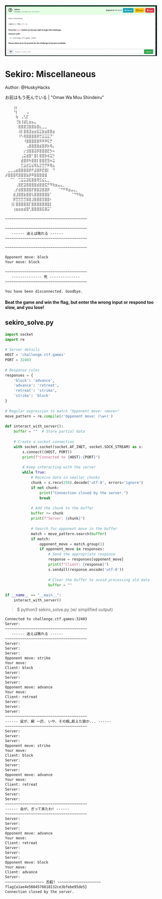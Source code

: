 ![sekiro-ss1.png](sekiro-ss1.png)

# Sekiro: Miscellaneous

Author: @HuskyHacks  

お前はもう死んでいる  |  "Omae Wa Mou Shindeiru"  

```
⠀⠀⠀⢰⡆⠀⠀⠀⠀⠀⠀⠀⠀⠀⠀⠀⠀⠀⠀⠀⠀⠀⠀⠀⠀⠀⠀⠀⠀⠀
⠀⠀⠀⠘⡇⠀⠀⠀⢠⠀⠀⠀⠀⠀⠀⠀⠀⠀⠀⠀⠀⠀⠀⠀⠀⠀⠀⠀⠀⠀
⠀⠀⠀⠀⢷⠀⢠⢣⡏⠀⠀⠀⠀⠀⠀⠀⠀⠀⠀⠀⠀⠀⠀⠀⠀⠀⠀⠀⠀⠀
⠀⠀⠀⠀⢘⣷⢸⣾⣇⣶⣦⣄⠀⠀⠀⠀⠀⠀⠀⠀⠀⠀⠀⠀⠀⠀⠀⠀⠀⠀
⠀⠀⠀⠀⠀⣿⣿⣿⣹⣿⣿⣷⣿⣆⣀⣀⠀⠀⠀⠀⠀⠀⠀⠀⠀⠀⠀⠀⠀⠀
⠀⠀⠀⠀⠀⢼⡇⣿⣿⣽⣶⣶⣯⣭⣷⣶⣿⣿⣶⠀⠀⠀⠀⠀⠀⠀⠀⠀⠀⠀
⠀⠀⠀⠀⠀⠸⠣⢿⣿⣿⣿⣿⡿⣛⣭⣭⣭⡙⠁⠀⠀⠀⠀⠀⠀⠀⠀⠀⠀⠀
⠀⠀⠀⠀⠀⠀⠀⠸⣿⣿⣿⣿⣿⠿⠿⠿⢯⡛⠀⠀⠀⠀⠀⠀⠀⠀⠀⠀⠀⠀
⠀⠀⠀⠀⠀⠀⠀⠀⢠⣿⣿⣿⣿⣾⣿⡿⡷⢿⡄⠀⠀⠀⠀⠀⠀⠀⠀⠀⠀⠀
⠀⠀⠀⠀⠀⠀⠀⡔⣺⣿⣿⣽⡿⣿⣿⣿⣟⡳⠦⠀⠀⠀⠀⠀⠀⠀⠀⠀⠀⠀
⠀⠀⠀⠀⠀⠀⢠⣭⣾⣿⠃⣿⡇⣿⣿⡷⢾⣭⡓⠀⠀⠀⠀⠀⠀⠀⠀⠀⠀⠀
⠀⠀⠀⠀⠀⠀⣾⣿⡿⠷⣿⣿⡇⣿⣿⣟⣻⠶⣭⠀⠀⠀⠀⠀⠀⠀⠀⠀⠀⠀
⠀⠀⠀⠀⠀⠀⣋⣵⣞⣭⣮⢿⣧⣝⣛⡛⠿⢿⣦⠀⠀⠀⠀⠀⠀⠀⠀⠀⠀⠀
⠀⣀⣀⣠⣶⣿⣿⣿⣿⡿⠟⣼⣿⡿⣟⣿⡇⠀⠙⠀⠀⠀⠀⠀⠀⠀⠀⠀⠀⠀
⡼⣿⣿⣿⢟⣿⣿⣿⣷⡿⠿⣿⣿⣿⣿⣿⠀⠀⠀⠀⠀⠀⠀⠀⠀⠀⠀⠀⠀⠀
⠀⠀⠉⠁⠀⢉⣭⣭⣽⣯⣿⣿⢿⣫⣮⣅⣀⠀⠀⠀⠀⠀⠀⠀⠀⠀⠀⠀⠀⠀
⠀⠀⠀⠀⢀⣿⣟⣽⣿⣿⣿⣿⣾⣿⣿⣯⡛⠻⢷⣶⣤⣄⡀⠀⠀⠀⠀⠀⠀⠀
⠀⠀⠀⢀⡞⣾⣿⣿⣿⣿⡟⣿⣿⣽⣿⣿⡿⠀⠀⠀⠈⠙⠛⠿⣶⣤⣄⡀⠀⠀
⠀⠀⠀⣾⣸⣿⣿⣷⣿⣿⢧⣿⣿⣿⣿⣿⣷⠁⠀⠀⠀⠀⠀⠀⠀⠈⠙⠻⢷⣦
⠀⠀⠀⡿⣛⣛⣛⣛⣿⣿⣸⣿⣿⣿⣻⣿⣿⠆⠀⠀⠀⠀⠀⠀⠀⠀⠀⠀⠀⠀
⠀⠀⢸⡇⣿⣿⣿⣿⣿⡏⣿⣿⣿⣿⣿⣿⣿⡇⠀⠀⠀⠀⠀⠀⠀⠀⠀⠀⠀⠀
⠀⠀⠀⢰⣶⣶⣶⣾⣿⢃⣿⣿⣿⣿⣯⣿⣭⠁

~~~~~~~~~~~~~~~~~~~~~~~~~~~~~~~~~~~~~~

~~~~~~~~~~~~~~~~~~~~~~~~~~~~~~~~~~~~~~
   ------ 迷えば敗れる ------  
~~~~~~~~~~~~~~~~~~~~~~~~~~~~~~~~~~~~~~
```

```
~~~~~~~~~~~~~~~~~~~~~~~~~~~~~~~~~~~~~~
          
Opponent move: block
Your move: block

~~~~~~~~~~~~~~~~~~~~~~~~~~~~~~~~~~~~~~
   -------------- 死 --------------
~~~~~~~~~~~~~~~~~~~~~~~~~~~~~~~~~~~~~~

You have been disconnected. Goodbye.
```

#### Beat the game and win the flag, but enter the wrong input or respond too slow, and you lose!  

## sekiro_solve.py  

```Python
import socket
import re

# Server details
HOST = 'challenge.ctf.games'
PORT = 32403

# Response rules
responses = {
    'block': 'advance',
    'advance': 'retreat',
    'retreat': 'strike',
    'strike': 'block'
}

# Regular expression to match "Opponent move: <move>"
move_pattern = re.compile(r'Opponent move: (\w+)')

def interact_with_server():
    buffer = ""  # Store partial data

    # Create a socket connection
    with socket.socket(socket.AF_INET, socket.SOCK_STREAM) as s:
        s.connect((HOST, PORT))
        print(f"Connected to {HOST}:{PORT}")
        
        # Keep interacting with the server
        while True:
            # Receive data in smaller chunks
            chunk = s.recv(256).decode('utf-8', errors='ignore')
            if not chunk:
                print("Connection closed by the server.")
                break
            
            # Add the chunk to the buffer
            buffer += chunk
            print(f"Server: {chunk}")

            # Search for opponent move in the buffer
            match = move_pattern.search(buffer)
            if match:
                opponent_move = match.group(1)
                if opponent_move in responses:
                    # Send the appropriate response
                    response = responses[opponent_move]
                    print(f"Client: {response}")
                    s.sendall(response.encode('utf-8'))
                    
                    # Clear the buffer to avoid processing old data
                    buffer = ""

if __name__ == "__main__":
    interact_with_server()
```

> $ python3 sekiro_solve.py (w/ simplified output)  
```
Connected to challenge.ctf.games:32403
Server:
~~~~~~~~~~~~~~~~~~~~~~~~~~~~~~~~~~~~~~
   ------ 迷えば敗れる ------  
~~~~~~~~~~~~~~~~~~~~~~~~~~~~~~~~~~~~~~
Server:
Server:
Server:
Opponent move: strike
Your move: 
Client: block
Server:
Server:
Server:
Opponent move: advance
Your move: 
Client: retreat
Server:
Server:
Server:
~~~~~~~~~~~~~~~~~~~~~~~~~~~~~~~~~~~~~~
------ 鼠が、網 一匹. いや、その眼…飢えた狼か... ------
~~~~~~~~~~~~~~~~~~~~~~~~~~~~~~~~~~~~~~
Server:
Server:
Server:
Opponent move: strike
Your move: 
Client: block
Server:
Server:
Server:
Opponent move: advance
Your move: 
Client: retreat
Server:
Server:
Server:
~~~~~~~~~~~~~~~~~~~~~~~~~~~~~~~~~~~~~~
------ 血が、ぎって来たわ! ------
~~~~~~~~~~~~~~~~~~~~~~~~~~~~~~~~~~~~~~
Server:
Server:
Server:
Opponent move: advance
Your move: 
Client: retreat
Server:
Server:
Server:
Opponent move: block
Your move: 
Client: advance
Server:
~~~~~~~~~~~~~~~~~~ 忍殺! ~~~~~~~~~~~~~~~~~~~~
flag{a1ae4e5604576818132ce3bfebe95de5}
Connection closed by the server.
```
